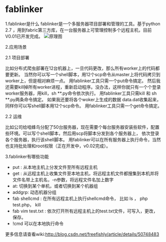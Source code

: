 # fablinker
1.fablinker是什么
fablinker是一个多服务器项目部署和管理的工具。基于python 2.7 ，用到fabric第三方库，在一台服务器上可管理控制多个远程主机，目前V0.01已开发完成。
![原理图](https://github.com/gangly/fablinker/blob/master/fab.png)

2.应用场景

2.1 项目部署

比如分布式爬虫部署在12台机器上，一旦代码更改，那么所有worker上的代码都要更新。
当然你可以写一个shell脚本，用12个scp命令从master上将代码拷贝到worker上，但是相对麻烦一点。
用fablinker工具只需一个put命令搞定。
然后我还需要kill掉所有worker进程，重新启动程序。没办法，这样你就只有一个个登录worker服务器，用kill，sh  **.py命令依次执行。
用fablinker工具只需kill 和 sh **.py两条命令搞定。
如果我还要将各个woker上生成的数据 data.dat收集起来，同样你可以写shell脚本用12个scp命令。
用fablinker工具只需一个get命令搞定。

2.2 运维

比如公司给咱蜂鸟分配了50台服务器，现在需要个每台服务器安装些软件，配置些环境。可以写个shell脚本，然后用scp将脚本分发到各个服务器上，
依次登录各个服务器，执行该shell脚本。
用fablinker可以在所有服务器上执行命令，当然也支持批处理和root权限（正在开发中，v0.02完成）。

3.fablinker有哪些功能

* put : 从本地主机上分发文件至所有远程主机
* get : 从远程主机上收集文件至本地主机，将远程主机文件都搜集到本机并将文件名带上主机名，-n参数，将远程文件名加上数字
* at: 切换到某个单机，或者切换到某个机器组
* addgrp: 动态机器分组
* fab shellcmd : 在所有远程主机上执行shellcmd命令， 比如 ls ， php  test.php， kill 
* fab vim test.txt : 依次打开所有远程主机上的test.txt文件，可写入，更改， 保存。
* !cmd   可以在本地执行命令

更多信息请查看wiki:http://blog.csdn.net/freefishly/article/details/50748483
